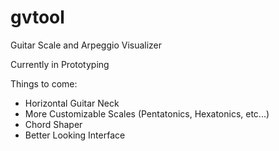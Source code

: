 gvtool
======

Guitar Scale and Arpeggio Visualizer

Currently in Prototyping 

Things to come:
* Horizontal Guitar Neck
* More Customizable Scales (Pentatonics, Hexatonics, etc...)
* Chord Shaper
* Better Looking Interface
